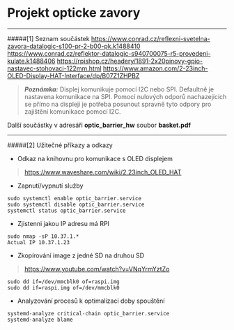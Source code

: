 # Projekt opticke zavory
---
#####[1] Seznam součástek
https://www.conrad.cz/reflexni-svetelna-zavora-datalogic-s100-pr-2-b00-pk.k1488410
https://www.conrad.cz/reflektor-datalogic-s940700075-r5-provedeni-kulate.k1488406
https://rpishop.cz/headery/1891-2x20pinovy-gpio-nastavec-stohovaci-122mm.html
https://www.amazon.com/2-23inch-OLED-Display-HAT-Interface/dp/B07Z1ZHPBZ
> **_Poznámka:_**  Displej komunikuje pomocí I2C nebo SPI. Defaultně je nastavena komunikace na SPI. Pomocí nulových odporů nachazejících se přímo na displeji je potřeba posunout spravně tyto odpory pro zajištění komunikace pomocí I2C.

Další součástky v adresáři **optic_barrier_hw** soubor **basket.pdf**

---
#####[2] Užitečné příkazy a odkazy
* Odkaz na knihovnu pro komunikace s OLED displejem
>https://www.waveshare.com/wiki/2.23inch_OLED_HAT
* Zapnutí/vypnutí služby
```
sudo systemctl enable optic_barrier.service
sudo systemctl disable optic_barrier.service
systemctl status optic_barrier.service
```
* Zjistenni jakou IP adresu má RPI
```
sudo nmap -sP 10.37.1.*
Actual IP 10.37.1.23
```
* Zkopírování image z jedné SD na druhou SD
>https://www.youtube.com/watch?v=VNqYrmYztZo
```
sudo dd if=/dev/mmcblk0 of=raspi.img
sudo dd if=raspi.img of=/dev/mmcblk0
```

* Analyzování procesů k optimalizaci doby spouštění
```
systemd-analyze critical-chain optic_barrier.service
systemd-analyze blame
```
